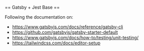 == Gatsby + Jest Base ==

Following the documentation on:

- https://www.gatsbyjs.com/docs/reference/gatsby-cli
- https://github.com/gatsbyjs/gatsby-starter-default
- https://www.gatsbyjs.com/docs/how-to/testing/unit-testing/
- https://tailwindcss.com/docs/editor-setup